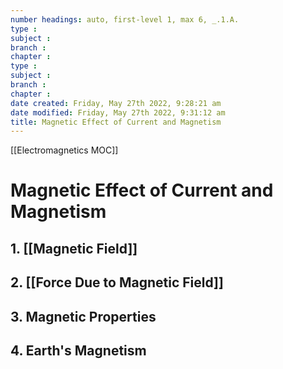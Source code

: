 ```yaml
---
number headings: auto, first-level 1, max 6, _.1.A.
type : 
subject : 
branch :
chapter :
type : 
subject : 
branch :
chapter :
date created: Friday, May 27th 2022, 9:28:21 am
date modified: Friday, May 27th 2022, 9:31:12 am
title: Magnetic Effect of Current and Magnetism
---
```


[[Electromagnetics MOC]]
# Magnetic Effect of Current and Magnetism

## 1. [[Magnetic Field]]

## 2. [[Force Due to Magnetic Field]]

## 3. Magnetic Properties

## 4. Earth's Magnetism

